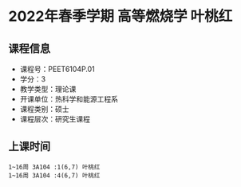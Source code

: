 # 2022年春季学期 高等燃烧学 叶桃红






## 课程信息

- 课程号：PEET6104P.01
- 学分：3
- 教学类型：理论课
- 开课单位：热科学和能源工程系
- 课程类别：硕士
- 课程层次：研究生课程

## 上课时间

```
1~16周 3A104 :1(6,7) 叶桃红
1~16周 3A104 :4(6,7) 叶桃红
```

